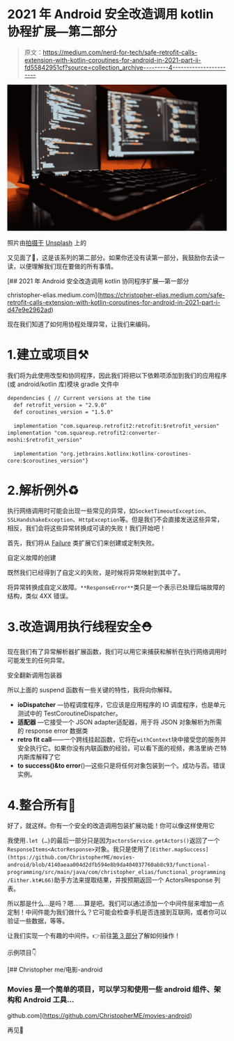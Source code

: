 # 2021 年 Android 安全改造调用 kotlin 协程扩展—第二部分

> 原文：<https://medium.com/nerd-for-tech/safe-retrofit-calls-extension-with-kotlin-coroutines-for-android-in-2021-part-ii-fd55842951cf?source=collection_archive---------4----------------------->

![](img/e5bbe947275199afdfd849498540cf21.png)

照片由[拍摄于](https://unsplash.com/@ffstop?utm_source=medium&utm_medium=referral) [Unsplash](https://unsplash.com?utm_source=medium&utm_medium=referral) 上的

又见面了👋，这是该系列的第二部分。如果你还没有读第一部分，我鼓励你去读一读，以便理解我们现在要做的所有事情。

[](https://christopher-elias.medium.com/safe-retrofit-calls-extension-with-kotlin-coroutines-for-android-in-2021-part-i-d47e9e2962ad) [## 2021 年 Android 安全改造调用 kotlin 协同程序扩展—第一部分

christopher-elias.medium.com](https://christopher-elias.medium.com/safe-retrofit-calls-extension-with-kotlin-coroutines-for-android-in-2021-part-i-d47e9e2962ad) 

现在我们知道了如何用协程处理异常，让我们来编码。

# 1.建立或项目⚒️

我们将为此使用改型和协同程序，因此我们将把以下依赖项添加到我们的应用程序(或 android/kotlin 库)模块 gradle 文件中

```
dependencies { // Current versions at the time
  def retrofit_version = "2.9.0" 
  def coroutines_version = "1.5.0"

  implementation "com.squareup.retrofit2:retrofit:$retrofit_version" implementation "com.squareup.retrofit2:converter-moshi:$retrofit_version"

  implementation "org.jetbrains.kotlinx:kotlinx-coroutines-core:$coroutines_version"}
```

# 2.解析例外♻️

执行网络调用时可能会出现一些常见的异常，如`SocketTimeoutException`、`SSLHandshakeException`、`HttpException`等。但是我们不会直接发送这些异常，相反，我们会将这些异常转换成可读的失败！我们开始吧！

首先，我们将从 [Failure](https://github.com/ChristopherME/movies-android/blob/master/functional-programming/src/main/java/com/christopher_elias/functional_programming/Failure.kt) 类扩展它们来创建或定制失败。

自定义故障的创建

既然我们已经得到了自定义的失败，是时候将异常映射到其中了。

将异常转换成自定义故障。`**ResponseError**`类只是一个表示已处理后端故障的结构，类似 4XX 错误。

# 3.改造调用执行线程安全⛑️

现在我们有了异常解析器扩展函数，我们可以用它来捕获和解析在执行网络调用时可能发生的任何异常。

安全翻新调用包装器

所以上面的 suspend 函数有一些关键的特性，我将向你解释。

*   **ioDispatcher** —协程调度程序，它应该是应用程序的 IO 调度程序，也是单元测试中的 TestCoroutineDispatcher。
*   **适配器** —它接受一个 JSON adapter<ResponseError>适配器，用于将 JSON 对象解析为所需的 response error 数据类
*   **retro fit call**——一个跨线挂起函数，它将在`withContext`块中接受您的服务并安全执行它。如果你没有内联函数的经验，可以看下面的视频，弗洛里纳·芒特内斯库解释了它
*   **to success()&to error**()—这些只是将任何对象包装到一个。成功与否。错误实例。

# 4.整合所有🧩

好了，就这样。你有一个安全的改造调用包装扩展功能！你可以像这样使用它

我使用`.let {…}`的最后一部分只是因为`actorsService.getActors()`返回了一个`ResponseItems<ActorResponse>`对象。我只是使用了`[Either.mapSuccess](https://github.com/ChristopherME/movies-android/blob/4140aeaa004d2dfb594e8b9da404037760ab8c93/functional-programming/src/main/java/com/christopher_elias/functional_programming/Either.kt#L66)`助手方法来提取结果，并按预期返回一个 ActorsResponse 列表。

所以那是什么…是吗？嗯……算是吧。我们可以通过添加一个中间件层来增加一点定制！中间件能为我们做什么？它可能会检查手机是否连接到互联网，或者你可以验证一些数据，等等。

让我们实现一个有趣的中间件。👉前往[第 3 部分](https://christopher-elias.medium.com/safe-retrofit-calls-extension-with-kotlin-coroutines-for-android-in-2021-part-iii-583249b0e86b)了解如何操作！

示例项目👇

[](https://github.com/ChristopherME/movies-android) [## Christopher me/电影-android

### Movies 是一个简单的项目，可以学习和使用一些 android 组件、架构和 Android 工具…

github.com](https://github.com/ChristopherME/movies-android) 

再见👋
